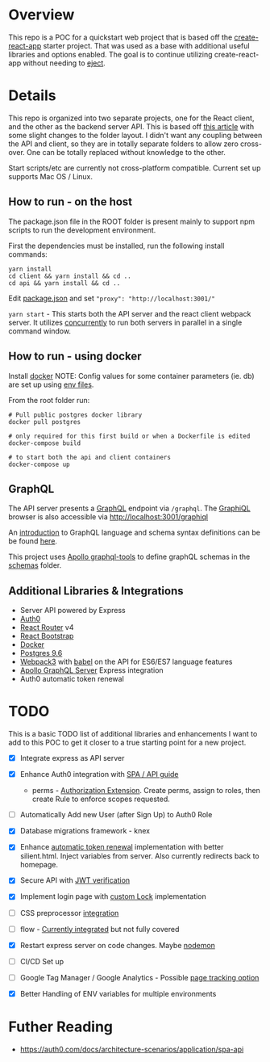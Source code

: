 # Overview

This repo is a POC for a quickstart web project that is based off the [create-react-app](https://github.com/facebookincubator/create-react-app) starter project. That was used as a base with additional useful libraries and options enabled. The goal is to continue utilizing create-react-app without needing to [eject](https://github.com/facebookincubator/create-react-app/blob/master/packages/react-scripts/template/README.md#npm-run-eject). 

# Details

This repo is organized into two separate projects, one for the React client, and the other as the backend server API. This is based off [this article](https://www.fullstackreact.com/articles/using-create-react-app-with-a-server/) with some slight changes to the folder layout. I didn't want any coupling between the API and client, so they are in totally separate folders to allow zero cross-over. One can be totally replaced without knowledge to the other.

Start scripts/etc are currently not cross-platform compatible. Current set up supports Mac OS / Linux. 

## How to run - on the host

The package.json file in the ROOT folder is present mainly to support npm scripts to run the development environment. 

First the dependencies must be installed, run the following install commands:

```shell
yarn install
cd client && yarn install && cd ..
cd api && yarn install && cd ..
```

Edit [package.json](./client/package.json) and set `"proxy": "http://localhost:3001/"`

`yarn start` - This starts both the API server and the react client webpack server. It utilizes [concurrently](https://github.com/kimmobrunfeldt/concurrently) to run both servers in parallel in a single command window.

## How to run - using docker

Install [docker](https://www.docker.com/docker-mac)
NOTE: Config values for some container parameters (ie. db) are set up using [env files](https://docs.docker.com/compose/environment-variables/).

From the root folder run:

```shell
# Pull public postgres docker library
docker pull postgres

# only required for this first build or when a Dockerfile is edited
docker-compose build 

# to start both the api and client containers
docker-compose up
```

## GraphQL

The API server presents a [GraphQL](http://graphql.org) endpoint via `/graphql`. The [GraphiQL](https://github.com/graphql/graphiql) browser 
is also accessible via [http://localhost:3001/graphiql](http://localhost:3001/graphiql)

An [introduction](http://graphql.org/learn/) to GraphQL language and schema syntax
definitions can be be found [here](http://graphql.org/graphql-js/).

This project uses [Apollo graphql-tools](https://www.apollographql.com/docs/graphql-tools/) to define graphQL
schemas in the [schemas](./api/schemas) folder.


## Additional Libraries & Integrations

- Server API powered by Express
- [Auth0](https://auth0.com/docs/quickstart/spa/react)
- [React Router](https://reacttraining.com/react-router/web/guides/philosophy) v4
- [React Bootstrap](https://react-bootstrap.github.io/)
- [Docker](https://www.docker.com/)
- [Postgres 9.6](https://www.postgresql.org/docs/9.6/static/index.html)
- [Webpack3](https://webpack.js.org/) with [babel](https://babeljs.io/) on the API for ES6/ES7 language features
- [Apollo GraphQL Server](https://www.apollographql.com/docs/apollo-server/) Express integration
- Auth0 automatic token renewal

# TODO

This is a basic TODO list of additional libraries and enhancements I want to add to this POC to get it closer to a true starting point for a new project. 

- [X] Integrate express as API server
- [X] Enhance Auth0 integration with [SPA / API guide](https://auth0.com/docs/architecture-scenarios/application/spa-api)
    - perms - [Authorization Extension](https://auth0.com/docs/extensions/authorization-extension/v2). Create perms, assign to roles, then create Rule to enforce scopes requested.
- [ ] Automatically Add new User (after Sign Up) to Auth0 Role
- [X] Database migrations framework - knex
- [X] Enhance [automatic token renewal](https://auth0.com/docs/quickstart/spa/react/05-token-renewal) implementation with better silient.html. Inject variables from server. Also currently redirects back to homepage.
- [X] Secure API with [JWT verification](https://auth0.com/docs/jwks)
- [X] Implement login page with [custom Lock](https://auth0.com/docs/libraries/lock/v10) implementation
- [ ] CSS preprocessor [integration](https://github.com/facebookincubator/create-react-app/blob/master/packages/react-scripts/template/README.md#adding-a-css-preprocessor-sass-less-etc)
- [ ] flow - [Currently integrated](https://github.com/facebookincubator/create-react-app/blob/master/packages/react-scripts/template/README.md#adding-flow) but not fully covered
- [X] Restart express server on code changes. Maybe [nodemon](https://github.com/remy/nodemon)
- [ ] CI/CD Set up
- [ ] Google Tag Manager / Google Analytics - Possible [page tracking option](https://www.pmg.com/blog/tracking-single-page-web-apps-google-tag-manager-analytics/)
- [X] Better Handling of ENV variables for multiple environments


# Futher Reading

- https://auth0.com/docs/architecture-scenarios/application/spa-api
